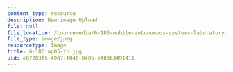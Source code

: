 ```yaml
---
content_type: resource
description: New image Upload
file: null
file_location: /coursemedia/6-186-mobile-autonomous-systems-laboratory-january-iap-2005/e07283f549d7f0468405ef83b3491411_6-186iap05-th.jpg
file_type: image/jpeg
resourcetype: Image
title: 6-186iap05-th.jpg
uid: e07283f5-49d7-f046-8405-ef83b3491411
---
```

